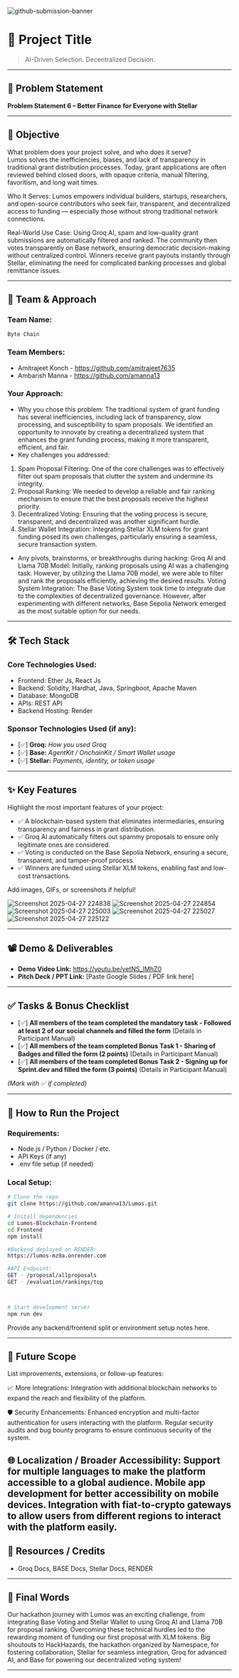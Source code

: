 ![github-submission-banner](https://github.com/user-attachments/assets/a1493b84-e4e2-456e-a791-ce35ee2bcf2f)

# 🚀 Project Title

> AI-Driven Selection. Decentralized Decision.

---

## 📌 Problem Statement

**Problem Statement 6 – Better Finance for Everyone with Stellar**

---

## 🎯 Objective

What problem does your project solve, and who does it serve?  
Lumos solves the inefficiencies, biases, and lack of transparency in traditional grant distribution processes.
Today, grant applications are often reviewed behind closed doors, with opaque criteria, manual filtering, favoritism, and long wait times.

Who It Serves:
Lumos empowers individual builders, startups, researchers, and open-source contributors who seek fair, transparent, and decentralized access to funding — especially those without strong traditional network connections.

Real-World Use Case:
Using Groq AI, spam and low-quality grant submissions are automatically filtered and ranked. The community then votes transparently on Base network, ensuring democratic decision-making without centralized control.
Winners receive grant payouts instantly through Stellar, eliminating the need for complicated banking processes and global remittance issues.

---

## 🧠 Team & Approach

### Team Name:  
`Byte Chain`

### Team Members:  
- Amitrajeet Konch - https://github.com/amitrajeet7635 
- Ambarish Manna - https://github.com/amanna13

### Your Approach:  
- Why you chose this problem: 
The traditional system of grant funding has several inefficiencies, including lack of transparency, slow processing, and susceptibility to spam proposals. We identified an opportunity to innovate by creating a decentralized system that enhances the grant funding process, making it more transparent, efficient, and fair.
- Key challenges you addressed:
1. Spam Proposal Filtering: One of the core challenges was to effectively filter out spam proposals that clutter the system and undermine its integrity.
2. Proposal Ranking: We needed to develop a reliable and fair ranking mechanism to ensure that the best proposals receive the highest priority.
3. Decentralized Voting: Ensuring that the voting process is secure, transparent, and decentralized was another significant hurdle.
4. Stellar Wallet Integration: Integrating Stellar XLM tokens for grant funding posed its own challenges, particularly ensuring a seamless, secure transaction system.
   
- Any pivots, brainstorms, or breakthroughs during hacking:
Groq AI and Llama 70B Model: Initially, ranking proposals using AI was a challenging task. However, by utilizing the Llama 70B model, we were able to filter and rank the proposals efficiently, achieving the desired results. Voting System Integration: The Base Voting System took time to integrate due to the complexities of decentralized governance. However, after experimenting with different networks, Base Sepolia Network emerged as the most suitable option for our needs.

---

## 🛠️ Tech Stack

### Core Technologies Used:
- Frontend: Ether Js, React Js
- Backend: Solidity, Hardhat, Java, Springboot, Apache Maven
- Database: MongoDB
- APIs: REST API
- Backend Hosting: Render

### Sponsor Technologies Used (if any):
- [✅] **Groq:** _How you used Groq_   
- [✅] **Base:** _AgentKit / OnchainKit / Smart Wallet usage_  
- [✅] **Stellar:** _Payments, identity, or token usage_
---

## ✨ Key Features

Highlight the most important features of your project:

- ✅ A blockchain-based system that eliminates intermediaries, ensuring transparency and fairness in grant distribution.
- ✅ Groq AI automatically filters out spammy proposals to ensure only legitimate ones are considered. 
- ✅ Voting is conducted on the Base Sepolia Network, ensuring a secure, transparent, and tamper-proof process.
- ✅ Winners are funded using Stellar XLM tokens, enabling fast and low-cost transactions.

Add images, GIFs, or screenshots if helpful!

![Screenshot 2025-04-27 224838](https://github.com/user-attachments/assets/288bc404-ccc7-4063-ac70-823b70cadebd)
![Screenshot 2025-04-27 224854](https://github.com/user-attachments/assets/8c9b2d61-9bce-46c1-9c38-cebad3aba403)
![Screenshot 2025-04-27 225003](https://github.com/user-attachments/assets/863d83e3-3802-4053-b4a8-cf2239a1d4ae)
![Screenshot 2025-04-27 225027](https://github.com/user-attachments/assets/459153e5-d8f6-48e2-a11d-b15d7ac1522b)
![Screenshot 2025-04-27 225122](https://github.com/user-attachments/assets/9b9e0346-e994-4246-9477-1d09a32d5a5b)

---

## 📽️ Demo & Deliverables

- **Demo Video Link:** https://youtu.be/yetNS_lMhZ0 
- **Pitch Deck / PPT Link:** [Paste Google Slides / PDF link here]  

---

## ✅ Tasks & Bonus Checklist

- [✅] **All members of the team completed the mandatory task - Followed at least 2 of our social channels and filled the form** (Details in Participant Manual)  
- [✅] **All members of the team completed Bonus Task 1 - Sharing of Badges and filled the form (2 points)**  (Details in Participant Manual)
- [✅] **All members of the team completed Bonus Task 2 - Signing up for Sprint.dev and filled the form (3 points)**  (Details in Participant Manual)

*(Mark with ✅ if completed)*

---

## 🧪 How to Run the Project

### Requirements:
- Node.js / Python / Docker / etc.
- API Keys (if any)
- .env file setup (if needed)

### Local Setup:
```bash
# Clone the repo
git clone https://github.com/amanna13/Lumos.git

# Install dependencies
cd Lumos-Blockchain-Frontend
cd Frontend
npm install

#Backend deployed on RENDER:
https://lumos-mz9a.onrender.com

#API Endpoint:
GET - /proposal/allproposals
GET - /evaluation/rankings/top



# Start development server
npm run dev

```

Provide any backend/frontend split or environment setup notes here.

---

## 🧬 Future Scope

List improvements, extensions, or follow-up features:

📈 More Integrations:
Integration with additional blockchain networks to expand the reach and flexibility of the platform.

🛡️ Security Enhancements:
Enhanced encryption and multi-factor authentication for users interacting with the platform.
Regular security audits and bug bounty programs to ensure continuous security of the system.

🌐 Localization / Broader Accessibility:
Support for multiple languages to make the platform accessible to a global audience.
Mobile app development for better accessibility on mobile devices.
Integration with fiat-to-crypto gateways to allow users from different regions to interact with the platform easily.
---

## 📎 Resources / Credits

- Groq Docs, BASE Docs, Stellar Docs, RENDER

---

## 🏁 Final Words

Our hackathon journey with Lumos was an exciting challenge, from integrating Base Voting and Stellar Wallet to using Groq AI and Llama 70B for proposal ranking. Overcoming these technical hurdles led to the rewarding moment of funding our first proposal with XLM tokens. Big shoutouts to HackHazards, the hackathon organized by Namespace, for fostering collaboration, Stellar for seamless integration, Groq for advanced AI, and Base for powering our decentralized voting system!

---
